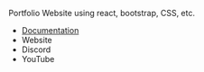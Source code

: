 <p>Portfolio Website using react, bootstrap, CSS, etc.
</p>

<ul>
  <li><a href="#">Documentation</a></li>
  <li><a href="#"></a>Website</a></li>
  <li><a href="#"></a>Discord</a></li>
  <li><a href="#"></a>YouTube</a></li>
</ul>
